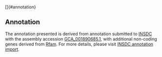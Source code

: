 []{#annotation}

Annotation
----------

The annotation presented is derived from annotation submitted to
[INSDC](http://www.insdc.org) with the assembly accession
[GCA\_001890685.1](http://www.ebi.ac.uk/ena/data/view/GCA_001890685.1),
with additional non-coding genes derived from
[Rfam](http://rfam.xfam.org/). For more details, please visit [INSDC
annotation
import](http://ensemblgenomes.org/info/data/insdc_annotation).

